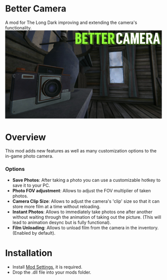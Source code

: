# Better Camera
A mod for The Long Dark improving and extending the camera's functionality.
![Screenshot](https://raw.githubusercontent.com/DemonBunnyBon/ModListJson/refs/heads/main/THUMB_BC.jpg)

# Overview
This mod adds new features as well as many customization options to the in-game photo camera.

### Options
+ **Save Photos**: After taking a photo you can use a customizable hotkey to save it to your PC.
+ **Photo FOV adjustment**: Allows to adjust the FOV multiplier of taken photos.
+ **Camera Clip Size**: Allows to adjust the camera's 'clip' size so that it can store more film at a time without reloading.
+ **Instant Photos**: Allows to immediately take photos one after another without waiting through the animation of taking out the picture. (This will lead to animation desync but is fully functional).
+ **Film Unloading**: Allows to unload film from the camera in the inventory. (Enabled by default).

# Installation

- Install [Mod Settings](https://github.com/DigitalzombieTLD/ModSettings/releases/), it is required.
- Drop the .dll file into your mods folder.



